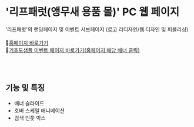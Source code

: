 # '리프패럿(앵무새 용품 몰)' PC 웹 페이지 
'리프패럿'의 랜딩페이지 및 이벤트 서브페이지 (로고 리디자인/웹 디자인 및 퍼블리싱)<br><br>
📌[홈페이지 바로가기](https://fold6.github.io/lipparrot_redesign/)<br>
📌[기호도샘플 이벤트 페이지 바로가기(홈페이지 해당 배너 클릭)](https://fold6.github.io/lipparrot_redesign/sub/sub_01.html)<br>


<br>
<br>

## 기능 및 특징
- 배너 슬라이드
- 호버 스케일 애니메이션
- 검색 인풋 박스

